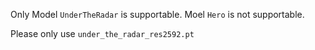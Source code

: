 Only Model `UnderTheRadar` is supportable. Moel `Hero` is not supportable.

Please only use `under_the_radar_res2592.pt`
